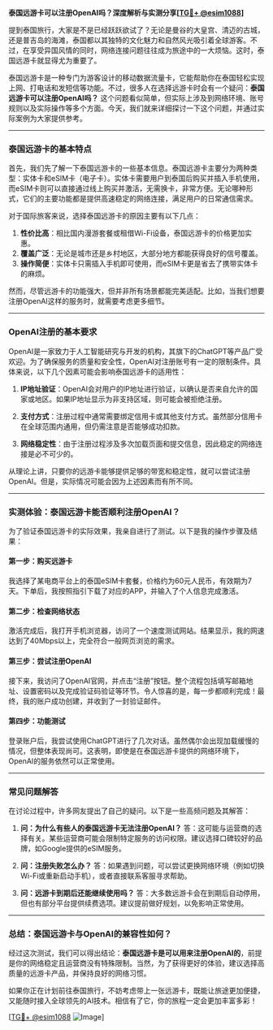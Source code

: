 **泰国远游卡可以注册OpenAI吗？深度解析与实测分享[[TG💪+ @esim1088](https://t.me/s/esim1088)]**

提到泰国旅行，大家是不是已经跃跃欲试了？无论是曼谷的大皇宫、清迈的古城，还是普吉岛的海滩，泰国都以其独特的文化魅力和自然风光吸引着全球游客。不过，在享受异国风情的同时，网络连接问题往往成为旅途中的一大烦恼。这时，泰国远游卡就显得尤为重要了。

泰国远游卡是一种专门为游客设计的移动数据流量卡，它能帮助你在泰国轻松实现上网、打电话和发短信等功能。不过，很多人在选择远游卡时会有一个疑问：**泰国远游卡可以注册OpenAI吗？** 这个问题看似简单，但实际上涉及到网络环境、账号规则以及实际操作等多个方面。今天，我们就来详细探讨一下这个问题，并通过实际案例为大家提供参考。

---

### **泰国远游卡的基本特点**

首先，我们先了解一下泰国远游卡的一些基本信息。泰国远游卡主要分为两种类型：实体卡和eSIM卡（电子卡）。实体卡需要用户到泰国后购买并插入手机使用，而eSIM卡则可以直接通过线上购买并激活，无需换卡，非常方便。无论哪种形式，它们的主要功能都是提供高速稳定的网络连接，满足用户的日常通信需求。

对于国际旅客来说，选择泰国远游卡的原因主要有以下几点：

1. **性价比高**：相比国内漫游套餐或租借Wi-Fi设备，泰国远游卡的价格更加实惠。
2. **覆盖广泛**：无论是城市还是乡村地区，大部分地方都能获得良好的信号覆盖。
3. **操作简便**：实体卡只需插入手机即可使用，而eSIM卡更是省去了携带实体卡的麻烦。

然而，尽管远游卡的功能强大，但并非所有场景都能完美适配。比如，当我们想要注册OpenAI这样的服务时，就需要考虑更多细节。

---

### **OpenAI注册的基本要求**

OpenAI是一家致力于人工智能研究与开发的机构，其旗下的ChatGPT等产品广受欢迎。为了确保服务的质量和安全性，OpenAI对注册账号有一定的限制条件。具体来说，以下几个因素可能会影响泰国远游卡的适用性：

1. **IP地址验证**：OpenAI会对用户的IP地址进行验证，以确认是否来自允许的国家或地区。如果IP地址显示为非支持区域，则可能会被拒绝注册。
   
2. **支付方式**：注册过程中通常需要绑定信用卡或其他支付方式。虽然部分信用卡在全球范围内通用，但仍需注意是否能够成功扣款。

3. **网络稳定性**：由于注册过程涉及多次加载页面和提交信息，因此稳定的网络连接是必不可少的。

从理论上讲，只要你的远游卡能够提供足够的带宽和稳定性，就可以尝试注册OpenAI。但是，实际情况可能会因为上述因素而有所不同。

---

### **实测体验：泰国远游卡能否顺利注册OpenAI？**

为了验证泰国远游卡的实际效果，我亲自进行了测试。以下是我的操作步骤及结果：

#### **第一步：购买远游卡**
我选择了某电商平台上的泰国eSIM卡套餐，价格约为60元人民币，有效期为7天。下单后，我按照指引下载了对应的APP，并输入了个人信息完成激活。

#### **第二步：检查网络状态**
激活完成后，我打开手机浏览器，访问了一个速度测试网站。结果显示，我的网速达到了40Mbps以上，完全符合一般网页浏览的需求。

#### **第三步：尝试注册OpenAI**
接下来，我访问了OpenAI官网，并点击“注册”按钮。整个流程包括填写邮箱地址、设置密码以及完成验证码验证等环节。令人惊喜的是，每一步都顺利完成！最终，我的账户成功创建，并收到了一封验证邮件。

#### **第四步：功能测试**
登录账户后，我尝试使用ChatGPT进行了几次对话。虽然偶尔会出现加载缓慢的情况，但整体表现尚可。这表明，即使是在泰国远游卡提供的网络环境下，OpenAI的服务依然可以正常使用。

---

### **常见问题解答**

在讨论过程中，许多网友提出了自己的疑问。以下是一些高频问题及其解答：

1. **问：为什么有些人的泰国远游卡无法注册OpenAI？**
   答：这可能与运营商的选择有关。某些运营商可能会限制特定服务的访问权限。建议选择口碑较好的品牌，如Google提供的eSIM服务。

2. **问：注册失败怎么办？**
   答：如果遇到问题，可以尝试更换网络环境（例如切换Wi-Fi或重新启动手机），或者直接联系客服寻求帮助。

3. **问：远游卡到期后还能继续使用吗？**
   答：大多数远游卡会在到期后自动停用，但也有部分平台提供续费选项。建议提前做好规划，以免影响正常使用。

---

### **总结：泰国远游卡与OpenAI的兼容性如何？**

经过这次测试，我们可以得出结论：**泰国远游卡是可以用来注册OpenAI的**，前提是你的网络稳定且运营商没有特殊限制。当然，为了获得更好的体验，建议选择高质量的远游卡产品，并保持良好的网络习惯。

如果你正在计划前往泰国旅行，不妨考虑带上一张远游卡，既能让旅途更加便捷，又能随时接入全球领先的AI技术。相信有了它，你的旅程一定会更加丰富多彩！

[[TG💪+ @esim1088](https://t.me/s/esim1088) ![Image](https://i.postimg.cc/4NQfJmqS/Snipaste-2025-05-13-00-14-12.png)]